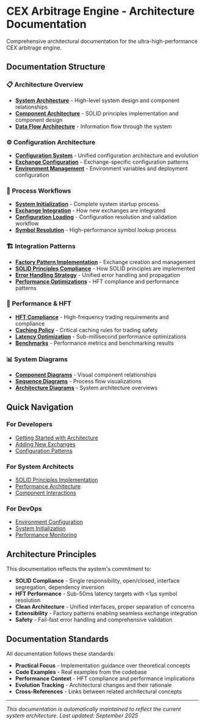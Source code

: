 # CEX Arbitrage Engine - Architecture Documentation

Comprehensive architectural documentation for the ultra-high-performance CEX arbitrage engine.

## Documentation Structure

### 📋 Architecture Overview
- **[System Architecture](architecture/system-architecture.md)** - High-level system design and component relationships
- **[Component Architecture](architecture/component-architecture.md)** - SOLID principles implementation and component design
- **[Data Flow Architecture](architecture/data-flow-architecture.md)** - Information flow through the system

### ⚙️ Configuration Architecture
- **[Configuration System](configuration/configuration-system.md)** - Unified configuration architecture and evolution
- **[Exchange Configuration](configuration/exchange-configuration.md)** - Exchange-specific configuration patterns
- **[Environment Management](configuration/environment-management.md)** - Environment variables and deployment configuration

### 🔄 Process Workflows
- **[System Initialization](workflows/system-initialization.md)** - Complete system startup process
- **[Exchange Integration](workflows/exchange-integration.md)** - How new exchanges are integrated
- **[Configuration Loading](workflows/configuration-loading.md)** - Configuration resolution and validation workflow
- **[Symbol Resolution](workflows/symbol-resolution.md)** - High-performance symbol lookup process

### 🏗️ Integration Patterns
- **[Factory Pattern Implementation](patterns/factory-pattern.md)** - Exchange creation and management
- **[SOLID Principles Compliance](patterns/solid-principles.md)** - How SOLID principles are implemented
- **[Error Handling Strategy](patterns/error-handling.md)** - Unified error handling and propagation
- **[Performance Optimizations](patterns/performance-optimizations.md)** - HFT compliance and performance patterns

### 🚀 Performance & HFT
- **[HFT Compliance](performance/hft-compliance.md)** - High-frequency trading requirements and compliance
- **[Caching Policy](performance/caching-policy.md)** - Critical caching rules for trading safety
- **[Latency Optimization](performance/latency-optimization.md)** - Sub-millisecond performance optimizations
- **[Benchmarks](performance/benchmarks.md)** - Performance metrics and benchmarking results

### 📊 System Diagrams
- **[Component Diagrams](diagrams/component-diagrams.md)** - Visual component relationships
- **[Sequence Diagrams](diagrams/sequence-diagrams.md)** - Process flow visualizations
- **[Architecture Diagrams](diagrams/architecture-diagrams.md)** - System architecture overviews

## Quick Navigation

### For Developers
- [Getting Started with Architecture](architecture/system-architecture.md)
- [Adding New Exchanges](workflows/exchange-integration.md)
- [Configuration Patterns](configuration/configuration-system.md)

### For System Architects
- [SOLID Principles Implementation](patterns/solid-principles.md)
- [Performance Architecture](performance/hft-compliance.md)
- [Component Interactions](architecture/component-architecture.md)

### For DevOps
- [Environment Configuration](configuration/environment-management.md)
- [System Initialization](workflows/system-initialization.md)
- [Performance Monitoring](performance/benchmarks.md)

## Architecture Principles

This documentation reflects the system's commitment to:

- **SOLID Compliance** - Single responsibility, open/closed, interface segregation, dependency inversion
- **HFT Performance** - Sub-50ms latency targets with <1μs symbol resolution
- **Clean Architecture** - Unified interfaces, proper separation of concerns
- **Extensibility** - Factory patterns enabling seamless exchange integration
- **Safety** - Fail-fast error handling and comprehensive validation

## Documentation Standards

All documentation follows these standards:
- **Practical Focus** - Implementation guidance over theoretical concepts
- **Code Examples** - Real examples from the codebase
- **Performance Context** - HFT compliance and performance implications
- **Evolution Tracking** - Architectural changes and their rationale
- **Cross-References** - Links between related architectural concepts

---

*This documentation is automatically maintained to reflect the current system architecture. Last updated: September 2025*
